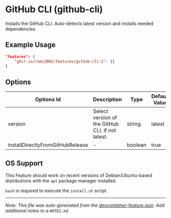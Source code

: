 
# GitHub CLI (github-cli)

Installs the GitHub CLI. Auto-detects latest version and installs needed dependencies.

## Example Usage

```json
"features": {
    "ghcr.io/romi2002/features/github-cli:1": {}
}
```

## Options

| Options Id | Description | Type | Default Value |
|-----|-----|-----|-----|
| version | Select version of the GitHub CLI, if not latest. | string | latest |
| installDirectlyFromGitHubRelease | - | boolean | true |



## OS Support

This Feature should work on recent versions of Debian/Ubuntu-based distributions with the `apt` package manager installed.

`bash` is required to execute the `install.sh` script.


---

_Note: This file was auto-generated from the [devcontainer-feature.json](https://github.com/romi2002/features/blob/main/src/github-cli/devcontainer-feature.json).  Add additional notes to a `NOTES.md`._
